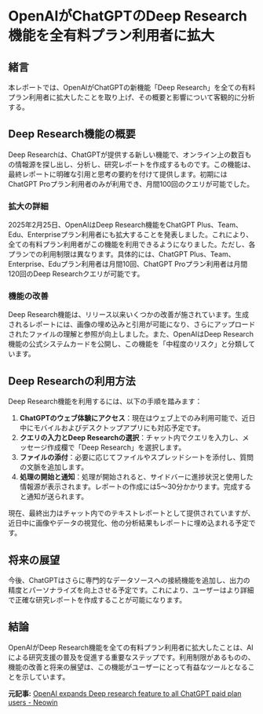 # OpenAIがChatGPTのDeep Research機能を全有料プラン利用者に拡大

## 緒言

本レポートでは、OpenAIがChatGPTの新機能「Deep Research」を全ての有料プラン利用者に拡大したことを取り上げ、その概要と影響について客観的に分析する。

## Deep Research機能の概要

Deep Researchは、ChatGPTが提供する新しい機能で、オンライン上の数百もの情報源を探し出し、分析し、研究レポートを作成するものです。この機能は、最終レポートに明確な引用と思考の要約を付けて提供します。初期にはChatGPT Proプラン利用者のみが利用でき、月間100回のクエリが可能でした。

### 拡大の詳細

2025年2月25日、OpenAIはDeep Research機能をChatGPT Plus、Team、Edu、Enterpriseプラン利用者にも拡大することを発表しました。これにより、全ての有料プラン利用者がこの機能を利用できるようになりました。ただし、各プランでの利用制限は異なります。具体的には、ChatGPT Plus、Team、Enterprise、Eduプラン利用者は月間10回、ChatGPT Proプラン利用者は月間120回のDeep Researchクエリが可能です。

### 機能の改善

Deep Research機能は、リリース以来いくつかの改善が施されています。生成されるレポートには、画像の埋め込みと引用が可能になり、さらにアップロードされたファイルの理解と参照が向上しました。また、OpenAIはDeep Research機能の公式システムカードを公開し、この機能を「中程度のリスク」と分類しています。

## Deep Researchの利用方法

Deep Research機能を利用するには、以下の手順を踏みます：

1. **ChatGPTのウェブ体験にアクセス**：現在はウェブ上でのみ利用可能で、近日中にモバイルおよびデスクトップアプリにも対応予定です。
2. **クエリの入力とDeep Researchの選択**：チャット内でクエリを入力し、メッセージ作成欄で「Deep Research」を選択します。
3. **ファイルの添付**：必要に応じてファイルやスプレッドシートを添付し、質問の文脈を追加します。
4. **処理の開始と通知**：処理が開始されると、サイドバーに進捗状況と使用した情報源が表示されます。レポートの作成には5〜30分かかります。完成すると通知が送られます。

現在、最終出力はチャット内でのテキストレポートとして提供されていますが、近日中に画像やデータの視覚化、他の分析結果もレポートに埋め込まれる予定です。

## 将来の展望

今後、ChatGPTはさらに専門的なデータソースへの接続機能を追加し、出力の精度とパーソナライズを向上させる予定です。これにより、ユーザーはより詳細で正確な研究レポートを作成することが可能になります。

## 結論

OpenAIがDeep Research機能を全ての有料プラン利用者に拡大したことは、AIによる研究支援の普及を促進する重要なステップです。利用制限があるものの、機能の改善と将来の展望は、この機能がユーザーにとって有益なツールとなることを示しています。

**元記事:** [OpenAI expands Deep research feature to all ChatGPT paid plan users - Neowin](https://www.neowin.net/news/openai-expands-deep-research-feature-to-all-chatgpt-paid-plan-users/)